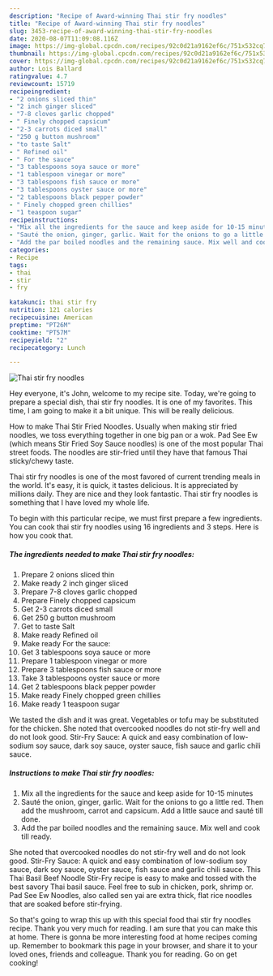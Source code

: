 ```yaml
---
description: "Recipe of Award-winning Thai stir fry noodles"
title: "Recipe of Award-winning Thai stir fry noodles"
slug: 3453-recipe-of-award-winning-thai-stir-fry-noodles
date: 2020-08-07T11:09:08.116Z
image: https://img-global.cpcdn.com/recipes/92c0d21a9162ef6c/751x532cq70/thai-stir-fry-noodles-recipe-main-photo.jpg
thumbnail: https://img-global.cpcdn.com/recipes/92c0d21a9162ef6c/751x532cq70/thai-stir-fry-noodles-recipe-main-photo.jpg
cover: https://img-global.cpcdn.com/recipes/92c0d21a9162ef6c/751x532cq70/thai-stir-fry-noodles-recipe-main-photo.jpg
author: Lois Ballard
ratingvalue: 4.7
reviewcount: 15719
recipeingredient:
- "2 onions sliced thin"
- "2 inch ginger sliced"
- "7-8 cloves garlic chopped"
- " Finely chopped capsicum"
- "2-3 carrots diced small"
- "250 g button mushroom"
- "to taste Salt"
- " Refined oil"
- " For the sauce"
- "3 tablespoons soya sauce or more"
- "1 tablespoon vinegar or more"
- "3 tablespoons fish sauce or more"
- "3 tablespoons oyster sauce or more"
- "2 tablespoons black pepper powder"
- " Finely chopped green chillies"
- "1 teaspoon sugar"
recipeinstructions:
- "Mix all the ingredients for the sauce and keep aside for 10-15 minutes"
- "Sauté the onion, ginger, garlic. Wait for the onions to go a little red. Then add the mushroom, carrot and capsicum. Add a little sauce and sauté till done."
- "Add the par boiled noodles and the remaining sauce. Mix well and cook till ready."
categories:
- Recipe
tags:
- thai
- stir
- fry

katakunci: thai stir fry 
nutrition: 121 calories
recipecuisine: American
preptime: "PT26M"
cooktime: "PT57M"
recipeyield: "2"
recipecategory: Lunch

---
```



![Thai stir fry noodles](https://img-global.cpcdn.com/recipes/92c0d21a9162ef6c/751x532cq70/thai-stir-fry-noodles-recipe-main-photo.jpg)

Hey everyone, it's John, welcome to my recipe site. Today, we're going to prepare a special dish, thai stir fry noodles. It is one of my favorites. This time, I am going to make it a bit unique. This will be really delicious.

How to make Thai Stir Fried Noodles. Usually when making stir fried noodles, we toss everything together in one big pan or a wok. Pad See Ew (which means Stir Fried Soy Sauce noodles) is one of the most popular Thai street foods. The noodles are stir-fried until they have that famous Thai sticky/chewy taste.

Thai stir fry noodles is one of the most favored of current trending meals in the world. It's easy, it is quick, it tastes delicious. It is appreciated by millions daily. They are nice and they look fantastic. Thai stir fry noodles is something that I have loved my whole life.


To begin with this particular recipe, we must first prepare a few ingredients. You can cook thai stir fry noodles using 16 ingredients and 3 steps. Here is how you cook that.

<!--inarticleads1-->

##### The ingredients needed to make Thai stir fry noodles:

1. Prepare 2 onions sliced thin
1. Make ready 2 inch ginger sliced
1. Prepare 7-8 cloves garlic chopped
1. Prepare  Finely chopped capsicum
1. Get 2-3 carrots diced small
1. Get 250 g button mushroom
1. Get to taste Salt
1. Make ready  Refined oil
1. Make ready  For the sauce:
1. Get 3 tablespoons soya sauce or more
1. Prepare 1 tablespoon vinegar or more
1. Prepare 3 tablespoons fish sauce or more
1. Take 3 tablespoons oyster sauce or more
1. Get 2 tablespoons black pepper powder
1. Make ready  Finely chopped green chillies
1. Make ready 1 teaspoon sugar


We tasted the dish and it was great. Vegetables or tofu may be substituted for the chicken. She noted that overcooked noodles do not stir-fry well and do not look good. Stir-Fry Sauce: A quick and easy combination of low-sodium soy sauce, dark soy sauce, oyster sauce, fish sauce and garlic chili sauce. 

<!--inarticleads2-->

##### Instructions to make Thai stir fry noodles:

1. Mix all the ingredients for the sauce and keep aside for 10-15 minutes
1. Sauté the onion, ginger, garlic. Wait for the onions to go a little red. Then add the mushroom, carrot and capsicum. Add a little sauce and sauté till done.
1. Add the par boiled noodles and the remaining sauce. Mix well and cook till ready.


She noted that overcooked noodles do not stir-fry well and do not look good. Stir-Fry Sauce: A quick and easy combination of low-sodium soy sauce, dark soy sauce, oyster sauce, fish sauce and garlic chili sauce. This Thai Basil Beef Noodle Stir-Fry recipe is easy to make and tossed with the best savory Thai basil sauce. Feel free to sub in chicken, pork, shrimp or. Pad See Ew Noodles, also called sen yai are extra thick, flat rice noodles that are soaked before stir-frying. 

So that's going to wrap this up with this special food thai stir fry noodles recipe. Thank you very much for reading. I am sure that you can make this at home. There is gonna be more interesting food at home recipes coming up. Remember to bookmark this page in your browser, and share it to your loved ones, friends and colleague. Thank you for reading. Go on get cooking!

